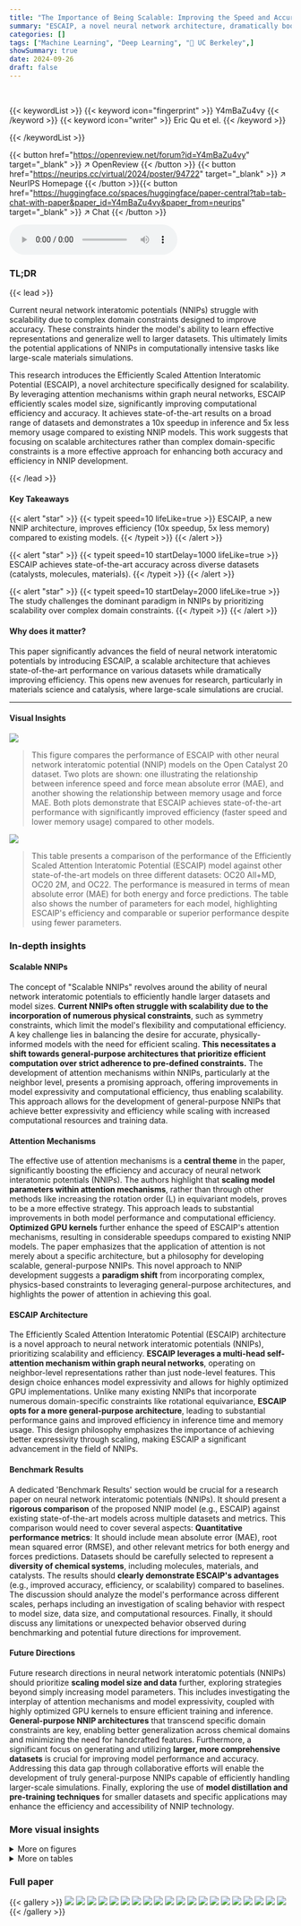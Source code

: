 ```yaml
---
title: "The Importance of Being Scalable: Improving the Speed and Accuracy of Neural Network Interatomic Potentials Across Chemical Domains"
summary: "ESCAIP, a novel neural network architecture, dramatically boosts the speed and accuracy of atomic simulations by leveraging attention mechanisms, enabling efficient large-scale modeling across diverse..."
categories: []
tags: ["Machine Learning", "Deep Learning", "🏢 UC Berkeley",]
showSummary: true
date: 2024-09-26
draft: false
---
```


<br>

{{< keywordList >}}
{{< keyword icon="fingerprint" >}} Y4mBaZu4vy {{< /keyword >}}
{{< keyword icon="writer" >}} Eric Qu et el. {{< /keyword >}}
 
{{< /keywordList >}}

{{< button href="https://openreview.net/forum?id=Y4mBaZu4vy" target="_blank" >}}
↗ OpenReview
{{< /button >}}
{{< button href="https://neurips.cc/virtual/2024/poster/94722" target="_blank" >}}
↗ NeurIPS Homepage
{{< /button >}}{{< button href="https://huggingface.co/spaces/huggingface/paper-central?tab=tab-chat-with-paper&paper_id=Y4mBaZu4vy&paper_from=neurips" target="_blank" >}}
↗ Chat
{{< /button >}}



<audio controls>
    <source src="https://ai-paper-reviewer.com/Y4mBaZu4vy/podcast.wav" type="audio/wav">
    Your browser does not support the audio element.
</audio>


### TL;DR


{{< lead >}}

Current neural network interatomic potentials (NNIPs) struggle with scalability due to complex domain constraints designed to improve accuracy.  These constraints hinder the model's ability to learn effective representations and generalize well to larger datasets. This ultimately limits the potential applications of NNIPs in computationally intensive tasks like large-scale materials simulations. 

This research introduces the Efficiently Scaled Attention Interatomic Potential (ESCAIP), a novel architecture specifically designed for scalability.  By leveraging attention mechanisms within graph neural networks, ESCAIP efficiently scales model size, significantly improving computational efficiency and accuracy. It achieves state-of-the-art results on a broad range of datasets and demonstrates a 10x speedup in inference and 5x less memory usage compared to existing NNIP models.  This work suggests that focusing on scalable architectures rather than complex domain-specific constraints is a more effective approach for enhancing both accuracy and efficiency in NNIP development.

{{< /lead >}}


#### Key Takeaways

{{< alert "star" >}}
{{< typeit speed=10 lifeLike=true >}} ESCAIP, a new NNIP architecture, improves efficiency (10x speedup, 5x less memory) compared to existing models. {{< /typeit >}}
{{< /alert >}}

{{< alert "star" >}}
{{< typeit speed=10 startDelay=1000 lifeLike=true >}} ESCAIP achieves state-of-the-art accuracy across diverse datasets (catalysts, molecules, materials). {{< /typeit >}}
{{< /alert >}}

{{< alert "star" >}}
{{< typeit speed=10 startDelay=2000 lifeLike=true >}} The study challenges the dominant paradigm in NNIPs by prioritizing scalability over complex domain constraints. {{< /typeit >}}
{{< /alert >}}

#### Why does it matter?
This paper significantly advances the field of neural network interatomic potentials by introducing ESCAIP, a scalable architecture that achieves state-of-the-art performance on various datasets while dramatically improving efficiency.  This opens new avenues for research, particularly in materials science and catalysis, where large-scale simulations are crucial.

------
#### Visual Insights



![](https://ai-paper-reviewer.com/Y4mBaZu4vy/figures_2_1.jpg)

> This figure compares the performance of ESCAIP with other neural network interatomic potential (NNIP) models on the Open Catalyst 20 dataset.  Two plots are shown: one illustrating the relationship between inference speed and force mean absolute error (MAE), and another showing the relationship between memory usage and force MAE.  Both plots demonstrate that ESCAIP achieves state-of-the-art performance with significantly improved efficiency (faster speed and lower memory usage) compared to other models.





![](https://ai-paper-reviewer.com/Y4mBaZu4vy/tables_6_1.jpg)

> This table presents a comparison of the performance of the Efficiently Scaled Attention Interatomic Potential (ESCAIP) model against other state-of-the-art models on three different datasets: OC20 All+MD, OC20 2M, and OC22.  The performance is measured in terms of mean absolute error (MAE) for both energy and force predictions.  The table also shows the number of parameters for each model, highlighting ESCAIP's efficiency and comparable or superior performance despite using fewer parameters.





### In-depth insights


#### Scalable NNIPs
The concept of "Scalable NNIPs" revolves around the ability of neural network interatomic potentials to efficiently handle larger datasets and model sizes.  **Current NNIPs often struggle with scalability due to the incorporation of numerous physical constraints**, such as symmetry constraints, which limit the model's flexibility and computational efficiency.  A key challenge lies in balancing the desire for accurate, physically-informed models with the need for efficient scaling.  **This necessitates a shift towards general-purpose architectures that prioritize efficient computation over strict adherence to pre-defined constraints.** The development of attention mechanisms within NNIPs, particularly at the neighbor level, presents a promising approach, offering improvements in model expressivity and computational efficiency, thus enabling scalability. This approach allows for the development of general-purpose NNIPs that achieve better expressivity and efficiency while scaling with increased computational resources and training data.

#### Attention Mechanisms
The effective use of attention mechanisms is a **central theme** in the paper, significantly boosting the efficiency and accuracy of neural network interatomic potentials (NNIPs).  The authors highlight that **scaling model parameters within attention mechanisms**, rather than through other methods like increasing the rotation order (L) in equivariant models, proves to be a more effective strategy.  This approach leads to substantial improvements in both model performance and computational efficiency. **Optimized GPU kernels** further enhance the speed of ESCAIP's attention mechanisms, resulting in considerable speedups compared to existing NNIP models.  The paper emphasizes that the application of attention is not merely about a specific architecture, but a philosophy for developing scalable, general-purpose NNIPs.  This novel approach to NNIP development suggests a **paradigm shift** from incorporating complex, physics-based constraints to leveraging general-purpose architectures, and highlights the power of attention in achieving this goal.

#### ESCAIP Architecture
The Efficiently Scaled Attention Interatomic Potential (ESCAIP) architecture is a novel approach to neural network interatomic potentials (NNIPs), prioritizing scalability and efficiency.  **ESCAIP leverages a multi-head self-attention mechanism within graph neural networks**, operating on neighbor-level representations rather than just node-level features. This design choice enhances model expressivity and allows for highly optimized GPU implementations.  Unlike many existing NNIPs that incorporate numerous domain-specific constraints like rotational equivariance, **ESCAIP opts for a more general-purpose architecture**, leading to substantial performance gains and improved efficiency in inference time and memory usage. This design philosophy emphasizes the importance of achieving better expressivity through scaling, making ESCAIP a significant advancement in the field of NNIPs.

#### Benchmark Results
A dedicated 'Benchmark Results' section would be crucial for a research paper on neural network interatomic potentials (NNIPs).  It should present a **rigorous comparison** of the proposed NNIP model (e.g., ESCAIP) against existing state-of-the-art models across multiple datasets and metrics.  This comparison would need to cover several aspects: **Quantitative performance metrics**:  It should include mean absolute error (MAE), root mean squared error (RMSE), and other relevant metrics for both energy and forces predictions. Datasets should be carefully selected to represent a **diversity of chemical systems**, including molecules, materials, and catalysts.  The results should **clearly demonstrate ESCAIP's advantages** (e.g., improved accuracy, efficiency, or scalability) compared to baselines.  The discussion should analyze the model's performance across different scales, perhaps including an investigation of scaling behavior with respect to model size, data size, and computational resources.  Finally, it should discuss any limitations or unexpected behavior observed during benchmarking and potential future directions for improvement.

#### Future Directions
Future research directions in neural network interatomic potentials (NNIPs) should prioritize **scaling model size and data** further, exploring strategies beyond simply increasing model parameters.  This includes investigating the interplay of attention mechanisms and model expressivity, coupled with highly optimized GPU kernels to ensure efficient training and inference.  **General-purpose NNIP architectures** that transcend specific domain constraints are key, enabling better generalization across chemical domains and minimizing the need for handcrafted features.  Furthermore, a significant focus on generating and utilizing **larger, more comprehensive datasets** is crucial for improving model performance and accuracy.  Addressing this data gap through collaborative efforts will enable the development of truly general-purpose NNIPs capable of efficiently handling larger-scale simulations.  Finally, exploring the use of **model distillation and pre-training techniques** for smaller datasets and specific applications may enhance the efficiency and accessibility of NNIP technology.


### More visual insights

<details>
<summary>More on figures
</summary>


![](https://ai-paper-reviewer.com/Y4mBaZu4vy/figures_3_1.jpg)

> This figure presents the results of an ablation study conducted on the EquiformerV2 model to investigate how different strategies for scaling model parameters affect the model's performance in predicting energy and forces. The study systematically varies the number of parameters in different parts of the model while keeping the total number of parameters roughly constant across different configurations. The results demonstrate that increasing the attention mechanism parameters is particularly effective in improving performance, while other scaling strategies may not be as effective.


![](https://ai-paper-reviewer.com/Y4mBaZu4vy/figures_5_1.jpg)

> This figure illustrates the architecture of the Efficiently Scaled Attention Interatomic Potential (ESCAIP) model.  The model comprises multiple graph attention blocks, each block sequentially processing node and edge features.  Each block includes a graph attention layer, a feed-forward network, and two readout layers which aggregate information to predict both the per-atom forces and total system energy. The input features are atomic numbers, radial basis expansion of pairwise distances, and bond orientational order (BOO).


![](https://ai-paper-reviewer.com/Y4mBaZu4vy/figures_6_1.jpg)

> This figure shows the detailed steps of the graph attention block in the ESCAIP model. It begins by projecting and concatenating input attributes into a large message tensor.  This tensor is then processed by a multi-head self-attention mechanism, optimized for GPU acceleration using custom Triton kernels. The attention mechanism is parallelized over each neighborhood, with the maximum number of neighbors determining the sequence length. Finally, the resulting messages are aggregated back to the atom level.


![](https://ai-paper-reviewer.com/Y4mBaZu4vy/figures_14_1.jpg)

> This figure shows the results of an ablation study on the EquiformerV2 model, investigating the effect of scaling parameters through attention mechanisms and spherical channels on model performance with varying training dataset sizes.  It demonstrates that scaling parameters in attention mechanisms leads to faster performance improvements with larger datasets compared to scaling spherical channels or using the original model.


![](https://ai-paper-reviewer.com/Y4mBaZu4vy/figures_15_1.jpg)

> This figure compares the efficiency, performance, and scalability of the proposed Efficiently Scaled Attention Interatomic Potential (ESCAIP) model against three other baseline models (EquiformerV2, eSCN, and GemNet-OC) on the Open Catalyst 20 dataset.  The plots show the relationship between force mean absolute error (MAE), inference speed, and memory usage for each model.  Lower MAE values are better, indicating higher accuracy; higher inference speed is better, indicating faster computation; and lower memory usage is better, indicating less resource consumption.  ESCAIP consistently outperforms the baseline models across all three metrics.


![](https://ai-paper-reviewer.com/Y4mBaZu4vy/figures_15_2.jpg)

> This figure shows the results of scaling experiments performed on the Open Catalyst 20 dataset (OC20) using the Efficiently Scaled Attention Interatomic Potential (ESCAIP) model.  It demonstrates how both force MAE (Mean Absolute Error) and energy MAE decrease as the model size and the amount of training data increase.  The different data sizes used for training are indicated: 500k, 1M, 2M, and the full All+MD dataset.  The number of training epochs also varies depending on the dataset size, with fewer epochs used for the larger datasets.  The consistent downward trend in MAE signifies that ESCAIP scales well with increased data and model size.


</details>




<details>
<summary>More on tables
</summary>


![](https://ai-paper-reviewer.com/Y4mBaZu4vy/tables_7_1.jpg)
> This table compares the training speed, training memory, inference speed, and inference memory of ESCAIP with baseline models (GemNet-OC, eSCN, EquiformerV2) on the Open Catalyst 20 dataset.  It shows that ESCAIP is significantly more efficient than the other models, achieving substantial speedups and memory savings, especially as the model size increases.

![](https://ai-paper-reviewer.com/Y4mBaZu4vy/tables_8_1.jpg)
> This table presents the performance of the ESCAIP model, along with several other models, on the Matbench-Discovery benchmark.  The benchmark assesses the ability of models to predict material properties. The table shows various metrics such as F1 score, mean absolute error (MAE), root mean squared error (RMSE), and R-squared (R2),  providing a comprehensive evaluation of the model's accuracy and predictive power.  Higher values for F1, Precision, Recall, Accuracy, TPR, and R2 and lower values for MAE, RMSE, FPR, and FNR indicate better performance.

![](https://ai-paper-reviewer.com/Y4mBaZu4vy/tables_8_2.jpg)
> This table presents the results of the Efficiently Scaled Attention Interatomic Potential (ESCAIP) model on the SPICE dataset.  It compares ESCAIP's performance against the MACE model, showing mean absolute errors (MAE) for both energy (meV/atom) and force (meV/Å) across various categories of molecules in the dataset: PubChem, Monomers, Dimers, Dipeptides, Amino Acids, Water, and QMugs. Lower MAE values indicate better performance.

![](https://ai-paper-reviewer.com/Y4mBaZu4vy/tables_9_1.jpg)
> This table presents the results of a rotational equivariance analysis performed on the ESCAIP model after training on various datasets (OC20 All+MD, MPTrj, and SPICE).  The analysis involved predicting forces on atomistic systems, rotating those systems, predicting forces again, and then calculating the cosine similarity between the two sets of force predictions.  A high cosine similarity (consistently above 0.99) indicates that ESCAIP accurately predicts rotations.

![](https://ai-paper-reviewer.com/Y4mBaZu4vy/tables_16_1.jpg)
> This table presents a comparison of the performance of various models, including ESCAIP, on the MD22 dataset.  The performance is measured by the mean absolute error (MAE) for energy (meV/atom) and force (meV/Å), and also includes the MAE of the radial distribution function h(r) which is a measure of the structural accuracy of the simulation.  The models are evaluated on several different molecules of varying sizes and complexities.

</details>




### Full paper

{{< gallery >}}
<img src="https://ai-paper-reviewer.com/Y4mBaZu4vy/1.png" class="grid-w50 md:grid-w33 xl:grid-w25" />
<img src="https://ai-paper-reviewer.com/Y4mBaZu4vy/2.png" class="grid-w50 md:grid-w33 xl:grid-w25" />
<img src="https://ai-paper-reviewer.com/Y4mBaZu4vy/3.png" class="grid-w50 md:grid-w33 xl:grid-w25" />
<img src="https://ai-paper-reviewer.com/Y4mBaZu4vy/4.png" class="grid-w50 md:grid-w33 xl:grid-w25" />
<img src="https://ai-paper-reviewer.com/Y4mBaZu4vy/5.png" class="grid-w50 md:grid-w33 xl:grid-w25" />
<img src="https://ai-paper-reviewer.com/Y4mBaZu4vy/6.png" class="grid-w50 md:grid-w33 xl:grid-w25" />
<img src="https://ai-paper-reviewer.com/Y4mBaZu4vy/7.png" class="grid-w50 md:grid-w33 xl:grid-w25" />
<img src="https://ai-paper-reviewer.com/Y4mBaZu4vy/8.png" class="grid-w50 md:grid-w33 xl:grid-w25" />
<img src="https://ai-paper-reviewer.com/Y4mBaZu4vy/9.png" class="grid-w50 md:grid-w33 xl:grid-w25" />
<img src="https://ai-paper-reviewer.com/Y4mBaZu4vy/10.png" class="grid-w50 md:grid-w33 xl:grid-w25" />
<img src="https://ai-paper-reviewer.com/Y4mBaZu4vy/11.png" class="grid-w50 md:grid-w33 xl:grid-w25" />
<img src="https://ai-paper-reviewer.com/Y4mBaZu4vy/12.png" class="grid-w50 md:grid-w33 xl:grid-w25" />
<img src="https://ai-paper-reviewer.com/Y4mBaZu4vy/13.png" class="grid-w50 md:grid-w33 xl:grid-w25" />
<img src="https://ai-paper-reviewer.com/Y4mBaZu4vy/14.png" class="grid-w50 md:grid-w33 xl:grid-w25" />
<img src="https://ai-paper-reviewer.com/Y4mBaZu4vy/15.png" class="grid-w50 md:grid-w33 xl:grid-w25" />
<img src="https://ai-paper-reviewer.com/Y4mBaZu4vy/16.png" class="grid-w50 md:grid-w33 xl:grid-w25" />
<img src="https://ai-paper-reviewer.com/Y4mBaZu4vy/17.png" class="grid-w50 md:grid-w33 xl:grid-w25" />
<img src="https://ai-paper-reviewer.com/Y4mBaZu4vy/18.png" class="grid-w50 md:grid-w33 xl:grid-w25" />
<img src="https://ai-paper-reviewer.com/Y4mBaZu4vy/19.png" class="grid-w50 md:grid-w33 xl:grid-w25" />
<img src="https://ai-paper-reviewer.com/Y4mBaZu4vy/20.png" class="grid-w50 md:grid-w33 xl:grid-w25" />
{{< /gallery >}}
